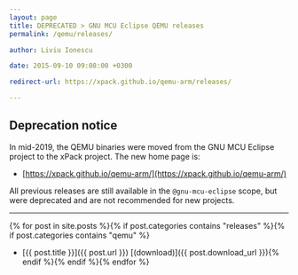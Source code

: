 ```yaml
---
layout: page
title: DEPRECATED > GNU MCU Eclipse QEMU releases
permalink: /qemu/releases/

author: Liviu Ionescu

date: 2015-09-10 09:08:00 +0300

redirect-url: https://xpack.github.io/qemu-arm/releases/

---
```


## Deprecation notice

In mid-2019, the QEMU binaries were moved from the GNU MCU Eclipse
project to the xPack project. The new home page is:

* [https://xpack.github.io/qemu-arm/](https://xpack.github.io/qemu-arm/)

All previous releases are still available in the `@gnu-mcu-eclipse` scope,
but were deprecated and are not recommended for new projects.
___

{% for post in site.posts %}{% if post.categories contains "releases" %}{% if post.categories contains "qemu" %}
* [{{ post.title }}]({{ post.url }}) [(download)]({{ post.download_url }}){% endif %}{% endif %}{% endfor %}
